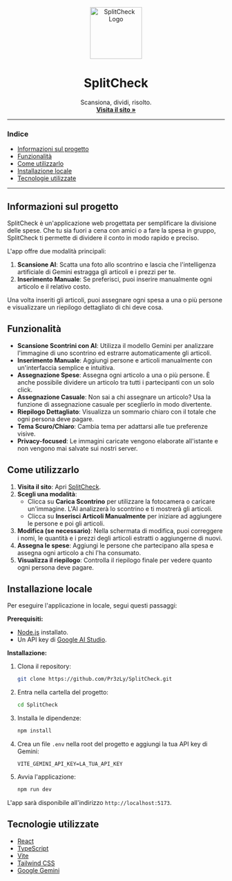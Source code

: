 <div align="center">
  <img src="https://i.imgur.com/58P64X0.png" alt="SplitCheck Logo" width="120" />
  <h1 align="center">SplitCheck</h1>
  <p align="center">
    Scansiona, dividi, risolto.
    <br />
    <a href="https://splitcheck.pages.dev/"><strong>Visita il sito »</strong></a>
  </p>
</div>

---

### Indice

- [Informazioni sul progetto](#informazioni-sul-progetto)
- [Funzionalità](#funzionalità)
- [Come utilizzarlo](#come-utilizzarlo)
- [Installazione locale](#installazione-locale)
- [Tecnologie utilizzate](#tecnologie-utilizzate)

---

## Informazioni sul progetto

SplitCheck è un'applicazione web progettata per semplificare la divisione delle spese. Che tu sia fuori a cena con amici o a fare la spesa in gruppo, SplitCheck ti permette di dividere il conto in modo rapido e preciso.

L'app offre due modalità principali:
1.  **Scansione AI**: Scatta una foto allo scontrino e lascia che l'intelligenza artificiale di Gemini estragga gli articoli e i prezzi per te.
2.  **Inserimento Manuale**: Se preferisci, puoi inserire manualmente ogni articolo e il relativo costo.

Una volta inseriti gli articoli, puoi assegnare ogni spesa a una o più persone e visualizzare un riepilogo dettagliato di chi deve cosa.

## Funzionalità

- **Scansione Scontrini con AI**: Utilizza il modello Gemini per analizzare l'immagine di uno scontrino ed estrarre automaticamente gli articoli.
- **Inserimento Manuale**: Aggiungi persone e articoli manualmente con un'interfaccia semplice e intuitiva.
- **Assegnazione Spese**: Assegna ogni articolo a una o più persone. È anche possibile dividere un articolo tra tutti i partecipanti con un solo click.
- **Assegnazione Casuale**: Non sai a chi assegnare un articolo? Usa la funzione di assegnazione casuale per sceglierlo in modo divertente.
- **Riepilogo Dettagliato**: Visualizza un sommario chiaro con il totale che ogni persona deve pagare.
- **Tema Scuro/Chiaro**: Cambia tema per adattarsi alle tue preferenze visive.
- **Privacy-focused**: Le immagini caricate vengono elaborate all'istante e non vengono mai salvate sui nostri server.

## Come utilizzarlo

1.  **Visita il sito**: Apri [SplitCheck](https://splitcheck.pages.dev/).
2.  **Scegli una modalità**:
    - Clicca su **Carica Scontrino** per utilizzare la fotocamera o caricare un'immagine. L'AI analizzerà lo scontrino e ti mostrerà gli articoli.
    - Clicca su **Inserisci Articoli Manualmente** per iniziare ad aggiungere le persone e poi gli articoli.
3.  **Modifica (se necessario)**: Nella schermata di modifica, puoi correggere i nomi, le quantità e i prezzi degli articoli estratti o aggiungerne di nuovi.
4.  **Assegna le spese**: Aggiungi le persone che partecipano alla spesa e assegna ogni articolo a chi l'ha consumato.
5.  **Visualizza il riepilogo**: Controlla il riepilogo finale per vedere quanto ogni persona deve pagare.

## Installazione locale

Per eseguire l'applicazione in locale, segui questi passaggi:

**Prerequisiti:**
- [Node.js](https://nodejs.org/) installato.
- Un API key di [Google AI Studio](https://ai.google.dev/).

**Installazione:**

1.  Clona il repository:
    ```sh
    git clone https://github.com/Pr3zLy/SplitCheck.git
    ```
2.  Entra nella cartella del progetto:
    ```sh
    cd SplitCheck
    ```
3.  Installa le dipendenze:
    ```sh
    npm install
    ```
4.  Crea un file `.env` nella root del progetto e aggiungi la tua API key di Gemini:
    ```
    VITE_GEMINI_API_KEY=LA_TUA_API_KEY
    ```
5.  Avvia l'applicazione:
    ```sh
    npm run dev
    ```
L'app sarà disponibile all'indirizzo `http://localhost:5173`.

## Tecnologie utilizzate

- [React](https://reactjs.org/)
- [TypeScript](https://www.typescriptlang.org/)
- [Vite](https://vitejs.dev/)
- [Tailwind CSS](https://tailwindcss.com/)
- [Google Gemini](https://ai.google.dev/)